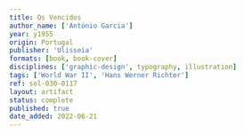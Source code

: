 ```yaml
---
title: Os Vencidos
author_name: ['António Garcia']
year: y1955
origin: Portugal
publisher: 'Ulisseia'
formats: [book, book-cover]
disciplines: ['graphic-design', typography, illustration]
tags: ['World War II', 'Hans Werner Richter']
ref: sol-030-0117
layout: artifact
status: complete
published: true
date_added: 2022-06-21
---
```

